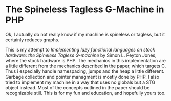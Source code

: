 # The Spineless Tagless G-Machine in PHP

Ok, I actually do not really know if my machine is spineless or tagless, but it
certainly reduces graphs.

This is my attempt to *Implementing lazy functional languages on stock hardware:
the Spineless Tagless G-machine* by Simon L. Peyton Jones, where the stock hardware
is PHP. The mechanics in this implementation are a little different from the
mechanics described in the paper, which targets C. Thus i especially handle namespacing,
jumps and the heap a little different. Garbage collection and pointer managment is 
mostly done by PHP. I also tried to implement my machine in a way that uses no 
globals but a STG object instead. Most of the concepts outlined in the paper should
be recognizable still. This is for my fun and education, and hopefully yours too.
